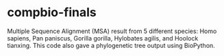# compbio-finals
Multiple Sequence Alignment (MSA) result from 5 different species: Homo sapiens, Pan paniscus, Gorilla gorilla, Hylobates agilis, and Hoolock tianxing. This code also gave a phylogenetic tree output using BioPython.

